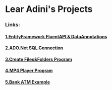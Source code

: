 # Lear Adini's Projects


### **Links:**


#### [1.EntityFramework FluentAPI & DataAnnotations](https://learadini.github.io/EntityFramework-FluentAPI-DataAnnotations/)

#### [2.ADO.Net SQL Connection](https://learadini.github.io/ActiveX-Data-Objects-SQL/)

#### [3.Create Files&Folders Program](https://learadini.github.io/Create-Files-and-Folders/)

#### [4.MP4 Player Program](https://learadini.github.io/WinForm-Media-Player/)

#### [5.Bank ATM Example](https://learadini.github.io/ATM-PROJECT/)
